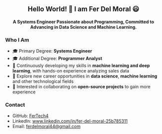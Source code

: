 <h2 align="center">Hello World! 👋 I am Fer Del Moral 😃</h2>

<h4 align="center">A Systems Engineer Passionate about Programming, Committed to Advancing in Data Science and Machine Learning.</h4>

<h3>Who I Am</h3>

- 🎓 Primary Degree: **Systems Engineer**  
- 🎓 Additional Degree: **Programmer Analyst**
- 🌱 Continuously developing my skills in **machine learning and deep learning**, with hands-on experience analyzing sales data
- 💼 Explore new career opportunities in **data science**, **machine learning** and other technological fields
- 👯 Interested in collaborating on **open-source projects** to gain more experience

### Contact  
- GitHub: [FerTech4](https://github.com/FerTech4)
- LinkedIn: www.linkedin.com/in/fer-del-moral-25b785311
- Email: ferdelmoral44@gmail.com
<!--
**FerTech4/FerTech4** is a ✨ _special_ ✨ repository because its `README.md` (this file) appears on your GitHub profile.

Here are some ideas to get you started:


- 🔭 I’m currently working on ...
- 🌱 I’m currently learning ...
- 👯 I’m looking to collaborate on ...
- 🤔 I’m looking for help with ...
- 💬 Ask me about ...
- 📫 How to reach me: ...
- 😄 Pronouns: ...
- ⚡ Fun fact: ...
-->
